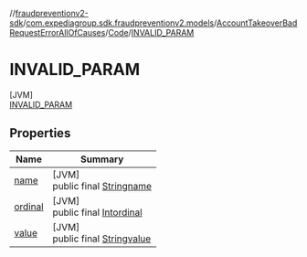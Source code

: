 //[fraudpreventionv2-sdk](../../../../../index.md)/[com.expediagroup.sdk.fraudpreventionv2.models](../../../index.md)/[AccountTakeoverBadRequestErrorAllOfCauses](../../index.md)/[Code](../index.md)/[INVALID_PARAM](index.md)

# INVALID_PARAM

[JVM]\
[INVALID_PARAM](index.md)

## Properties

| Name | Summary |
|---|---|
| [name](../../../-verification-type/_3_-d-s/index.md#-372974862%2FProperties%2F-173342751) | [JVM]<br>public final [String](https://kotlinlang.org/api/latest/jvm/stdlib/kotlin/-string/index.html)[name](../../../-verification-type/_3_-d-s/index.md#-372974862%2FProperties%2F-173342751) |
| [ordinal](../../../-verification-type/_3_-d-s/index.md#-739389684%2FProperties%2F-173342751) | [JVM]<br>public final [Int](https://kotlinlang.org/api/latest/jvm/stdlib/kotlin/-int/index.html)[ordinal](../../../-verification-type/_3_-d-s/index.md#-739389684%2FProperties%2F-173342751) |
| [value](../-i-n-v-a-l-i-d_-f-o-r-m-a-t/index.md#-1182713937%2FProperties%2F-173342751) | [JVM]<br>public final [String](https://kotlinlang.org/api/latest/jvm/stdlib/kotlin/-string/index.html)[value](../-i-n-v-a-l-i-d_-f-o-r-m-a-t/index.md#-1182713937%2FProperties%2F-173342751) |
